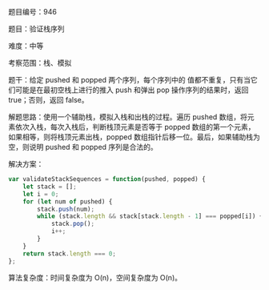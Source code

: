 题目编号：946

题目：验证栈序列

难度：中等

考察范围：栈、模拟

题干：给定 pushed 和 popped 两个序列，每个序列中的 值都不重复，只有当它们可能是在最初空栈上进行的推入 push 和弹出 pop 操作序列的结果时，返回 true；否则，返回 false。

解题思路：使用一个辅助栈，模拟入栈和出栈的过程。遍历 pushed 数组，将元素依次入栈，每次入栈后，判断栈顶元素是否等于 popped 数组的第一个元素，如果相等，则将栈顶元素出栈，popped 数组指针后移一位。最后，如果辅助栈为空，则说明 pushed 和 popped 序列是合法的。

解决方案：

```javascript
var validateStackSequences = function(pushed, popped) {
    let stack = [];
    let i = 0;
    for (let num of pushed) {
        stack.push(num);
        while (stack.length && stack[stack.length - 1] === popped[i]) {
            stack.pop();
            i++;
        }
    }
    return stack.length === 0;
};
```

算法复杂度：时间复杂度为 O(n)，空间复杂度为 O(n)。